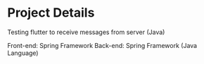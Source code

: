 # Project Details

Testing flutter to receive messages from server (Java)

Front-end: Spring Framework
Back-end: Spring Framework (Java Language)
